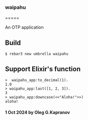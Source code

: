 ### waipahu
=====

An OTP application

Build
-----

    $ rebar3 new umbrella waipahu

Support Elixir's function
-----

    >  waipahu_app:to_decimal(1).
    1.0
    > waipahu_app:last([1, 2, 3]).
    3
    > waipahu_app:downcase(<<"Aloha!">>)
    aloha!

#### 1 Oct 2024 by Oleg G.Kapranov

 [1]: https://rebar3.org/docs/basic_usage/
 [2]: https://rebar3.org/docs/getting-started/
 [3]: https://medium.com/@kanishkanaik97/introduction-to-erlang-and-elixir-b84a5f2db2eb
 [4]: https://www.manning.com/books/erlang-and-otp-in-action
 [5]: https://yalin.dev/tags/erlang/
 [6]: https://github.com/ygunayer/erlang-examples
 [7]: https://github.com/imeraj/erlang_playground
 [8]: https://github.com/videlalvaro/gen_microservice
 [9]: https://2024-06-06.adoptingerlang.org/
[10]: https://github.com/adoptingerlang/service_discovery
[11]: https://medium.com/erlang-battleground/how-do-list-functions-fail-in-erlang-e022eec6eecd
[12]: https://www.matthewgerstman.com/tech/what-the-functor/
[13]: https://shane.logsdon.io/writing/functors-applicatives-and-monads-in-elixir/
[14]: https://gist.github.com/amtal/1240052/cb89edda39e08257a6abd24d961b7d65a88cf814
[15]: https://habr.com/ru/companies/otus/articles/810253/
[16]: https://yalin.dev/tags/erlang/
[17]: https://dev.to/wesleimp/elixir-and-erlang-code-in-the-same-project-2l83
[18]: https://mehrdadep.medium.com/erlang-shell-commands-cc86d8e8b12a
[19]: https://ru.hexlet.io/courses/erlang_101/lessons/practical_erlang_application/theory_unit
[20]: https://davekuhlman.org/erlang-app-supervisor.html
